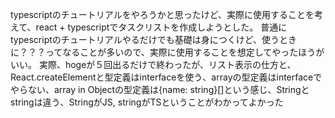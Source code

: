 typescriptのチュートリアルをやろうかと思ったけど、実際に使用することを考えて、react + typescriptでタスクリストを作成しようとした。
普通にtypescriptのチュートリアルやるだけでも基礎は身につくけど、使うときに？？？ってなることが多いので、実際に使用することを想定してやったほうがいい。
実際、hogeが５回出るだけで終わったが、リスト表示の仕方と、React.createElementと型定義はinterfaceを使う、arrayの型定義はinterfaceでやらない、array in Objectの型定義は{name: string}[]という感じ、Stringとstringは違う、StringがJS, stringがTSということがわかってよかった